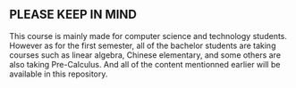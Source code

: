 ## PLEASE KEEP IN MIND 

This course is mainly made for computer science and technology students.
However as for the first semester, all of the bachelor students are taking courses such as linear algebra, Chinese elementary, and some others are also taking Pre-Calculus. And all of the content mentionned earlier will be available in this repository.
